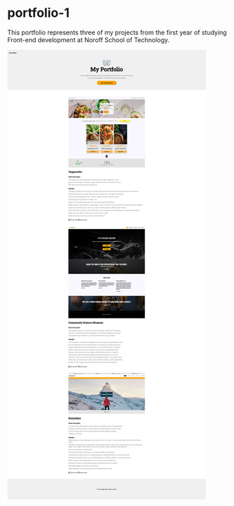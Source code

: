 # portfolio-1
This portfolio represents three of my projects from the first year of studying Front-end development at Noroff School of Technology. 

![image of portfolio site](images/portfolio1.png)

